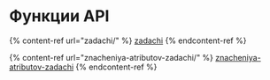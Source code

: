 # Функции API

{% content-ref url="zadachi/" %}
[zadachi](zadachi/)
{% endcontent-ref %}

{% content-ref url="znacheniya-atributov-zadachi/" %}
[znacheniya-atributov-zadachi](znacheniya-atributov-zadachi/)
{% endcontent-ref %}
